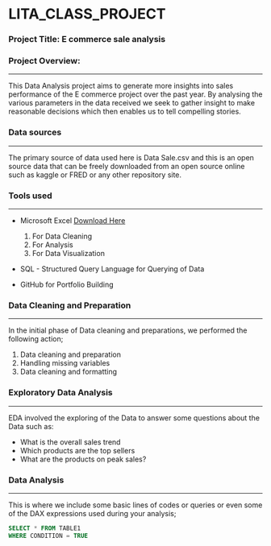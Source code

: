 # LITA_CLASS_PROJECT

### Project Title: E commerce sale analysis

### Project Overview:
---

This Data Analysis project aims to generate more insights into sales performance of the E commerce project over the past year. By analysing the various parameters in the data received we seek to gather insight to make reasonable decisions which then enables us to tell compelling stories.

### Data sources
---

The primary source of data used here is Data Sale.csv and this is an open source data that can be freely downloaded from an open source online such as kaggle or FRED or any other repository site.

### Tools used 
---

- Microsoft Excel [Download Here](https://www.microsoft.com)
  1. For Data Cleaning
  2. For Analysis
  3. For Data Visualization
     
- SQL - Structured Query Language for Querying of Data
     
- GitHub for Portfolio Building

### Data Cleaning and Preparation
---
In the initial phase of Data cleaning and preparations, we performed the following action;

1. Data cleaning and preparation
2. Handling missing variables
3. Data cleaning and formatting

### Exploratory Data Analysis
---
EDA involved the exploring of the Data to answer some questions about the Data such as:
- What is the overall sales trend
- Which products are the top sellers
- What are the products on peak sales?

### Data Analysis
---
This is where we include some basic lines of codes or queries or even some of the DAX expressions used during your analysis;

```SQL
SELECT * FROM TABLE1
WHERE CONDITION = TRUE
```

   
  




